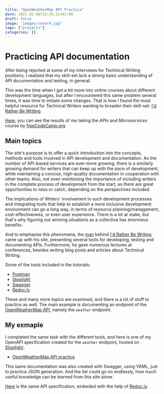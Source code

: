 ```yaml
---
title: "OpenWeatherMap API Practice"
date: 2021-02-08T13:35:21+01:00
draft: false
image: "images/cover4.jpg"
tags: ["projects"]
categories: []
---
```


# Practicing API documentation

After being rejected at some of my interviews for Technical Writing positions, I realized that my skill-set lack a strong basic understanding of API documentation and testing, in general.

This was the time when I got a bit more into online courses about different development languages, but after I encountered this same problem several times, it was time to initiate some changes. That is how I found the most helpful resource for Technical Writers wanting to broaden their skill-set: [I'd Rather Be Writing](https://idratherbewriting.com/).

[Here](../freecodecamp-portfolio/), you can see the results of me taking the _APIs and Microservices_ course by [freeCodeCamp.org](https://www.freecodecamp.org/)

## Main topics

The site's purpose is to offer a quick introduction into the concepts, methods and tools involved in API development and documentation. As the number of API-based services are ever-more growing, there is a similarly growing demand for writers that can keep up with the pace of development, while maintaining a concise, high-quality documentation in cooperation with other teams. Also, not even mentioning the importance of including writers in the complete process of development from the start, as there are great opportunities to miss or catch, depending on the perspectives included.

The implications of Writers' involvement in such development processes and integrating tools that help to establish a more inclusive development environment can go a long way, in terms of resource planning/management, cost-effectiveness, or even user experience. There is a lot at stake, but that's why figuring out winning situations as a collective has enormous benefits.

And to emphasise this phenomena, the [man](https://github.com/tomjoht) behind [I'd Rather Be Writing](https://idratherbewriting.com/) came up with his site, presenting several tools for developing, testing and documenting APIs. Furthermore, he gave numerous lectures at conferences, besides writing blog posts and articles about Technical Writing.

Some of the tools included in the tutorials:

- [Postman](https://www.postman.com/)
- [Stoplight](https://stoplight.io/)
- [Swagger](https://swagger.io/)
- [Redoc.ly](https://redoc.ly/)

These and many more topics are examined, and there is a lot of stuff to practice as well. The main example is documenting an endpoint of the [OpenWeatherMap API](https://openweathermap.org/api), namely the `weather` endpoint.

## My exmaple

I completed the same task with the different tools, and here is one of my OpenAPI specification created for the `weather` endpoint, hosted on [Stoplight](https://stoplight.io/):

- [OpenWeatherMap API practice](https://dzs-inf-dev.stoplight.io/docs/stoplight-api-tutorial/reference/openweathermap.v1.yaml)

This same documentation was also created with Swagger, using YAML, just to practice JSON generation.
And the list could go on endlessly, how much useful knowledge can be learned from this site alone.

[Here](../redoc-page/) is the same API specification, embeded with the help of [Redoc.ly](https://redoc.ly/).
